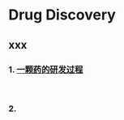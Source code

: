 # Drug Discovery

## xxx

### 1. [一颗药的研发过程](https://www.bilibili.com/video/BV18b4y197Nk/?spm_id_from=333.337.top_right_bar_window_custom_collection.content.click&vd_source=2ef7e92f2d522c31939f486aea77a19e)

<br>

### 2. []()